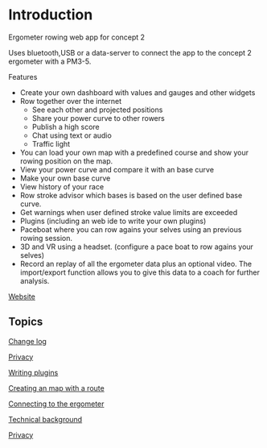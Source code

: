 # Introduction

Ergometer rowing web app for concept 2

Uses bluetooth,USB or a data-server to connect the app to the concept 2 ergometer with a PM3-5. 

Features
- Create your own dashboard with values and gauges and other widgets
-  Row together over the internet
    * See each other and projected positions
    * Share your power curve to other rowers
    * Publish a high score
    * Chat using text or audio
    * Traffic light
- You can load your own map with a predefined course and show your rowing position on the map.
- View your power curve and compare it with an base curve
- Make your own base curve
- View history of your race
- Row stroke advisor which bases is based on the user defined base curve.
- Get warnings when user defined stroke value limits are exceeded
- Plugins (including an web ide to write your own plugins)
- Paceboat where you can row agains your selves using an previous rowing session.
- 3D and VR using a headset. (configure a pace boat to row agains your selves)
- Record an replay of all the ergometer data plus an optional video. The import/export function allows you to give this data to a coach for further analysis.
 
[Website](https://ergometer-space.org/)

## Topics

[Change log](ChangeLog.md)

[Privacy](Privacy.md)

[Writing plugins](PLUGINS.md)

[Creating an map with a route](Maps/README.md)

[Connecting to the ergometer](connection.md)

[Technical background](TECHNICAL.md)

[Privacy](Privacy.md)